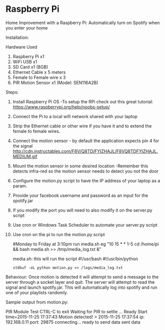 # Raspberry Pi
Home Improvement with a Raspberry Pi: Automatically turn on Spotify when you enter your home

Installation:

Hardware Used
1. Raspberry Pi x1
2. WiFi USB x1
3. SD Card x1 (8GB)
4. Ethernet Cable x 5 meters
5. Female to Female wire x 3
6. PIR Motion Sensor x1 (Model: SEN116A2B)

Steps:

1. Install Raspberry Pi OS
	-To setup the RPi check out this great tutorial: https://www.raspberrypi.org/help/noobs-setup/
2. Connect the Pi to a local wifi network shared with your laptop
3. Strip the Ethernet cable or other wire if you have it and to extend the female to female wires.
4. Connect the motion sensor - by default the application expects pin 4 for the signal
	http://cdn.instructables.com/F8V/Q8TD/FYIZHAJL/F8VQ8TDFYIZHAJL.MEDIUM.gif
5. Mount the motion sensor in some desired location
	-Remember this detects infra-red so the motion sensor needs to detect you not the door  
6. Configure the motion.py script to have the IP address of your laptop as a param. 
7. Provide your facebook username and password as an input for the spotify.jar
8. If you modify the port you will need to also modify it on the server.py script
9. Use cron or Windows Task Scheduler to automate your server.py script
10. Use cron on the pi to run the motion.py script
	
	#Monday to Friday at 3:10pm run media.sh
	eg "10 15 * * 1-5 cd /home/pi && bash media.sh >> /tmp/media_log.txt &"

	media.sh: this will run the script
		#!/usr/bash
		#!/usr/bin/python

		stdbuf -oL python motion.py >> /logs/media_log.txt

Behaviour:
Once motion is detected it will attempt to send a message to the server through a socket layer and quit.
The server will attempt to read the signal and launch spotify.jar. This will automatically log into spotify
and run one of your playlists randomly.


Sample output from motion.py:

PIR Module Test CTRL-C to exit
Waiting for PIR to settle ...
 Ready
 Start time=2015-11-25 17:37:43
 Motion detected! > 2015-11-25 17:37:54
 ip: 192.168.0.11
 port: 29875
 connecting...
 ready to send data
 sent data

